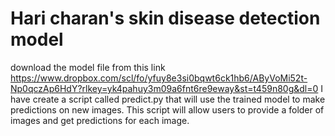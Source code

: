 # Hari charan's skin disease detection model
download the model file from this link https://www.dropbox.com/scl/fo/yfuy8e3si0bqwt6ck1hb6/AByVoMi52t-Np0qczAp6HdY?rlkey=yk4pahuy3m09a6fnt6re9eway&st=t459n80g&dl=0
I have create a script called predict.py that will use the trained model to make predictions on new images. This script will allow users to provide a folder of images and get predictions for each image.
